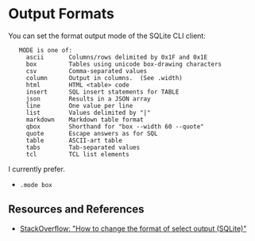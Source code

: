 # Output Formats

You can set the format output mode of the SQLite CLI client:

```
   MODE is one of:
     ascii       Columns/rows delimited by 0x1F and 0x1E
     box         Tables using unicode box-drawing characters
     csv         Comma-separated values
     column      Output in columns.  (See .width)
     html        HTML <table> code
     insert      SQL insert statements for TABLE
     json        Results in a JSON array
     line        One value per line
     list        Values delimited by "|"
     markdown    Markdown table format
     qbox        Shorthand for "box --width 60 --quote"
     quote       Escape answers as for SQL
     table       ASCII-art table
     tabs        Tab-separated values
     tcl         TCL list elements
```

I currently prefer.

- `.mode box`

## Resources and References

- [StackOverflow: "How to change the format of select output (SQLite)"](https://stackoverflow.com/questions/72272830/how-to-change-the-format-of-select-output-sqlite)